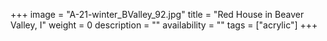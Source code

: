 +++
image = "A-21-winter_BValley_92.jpg"
title = "Red House in Beaver Valley, I"
weight = 0
description = ""
availability = ""
tags = ["acrylic"]
+++
